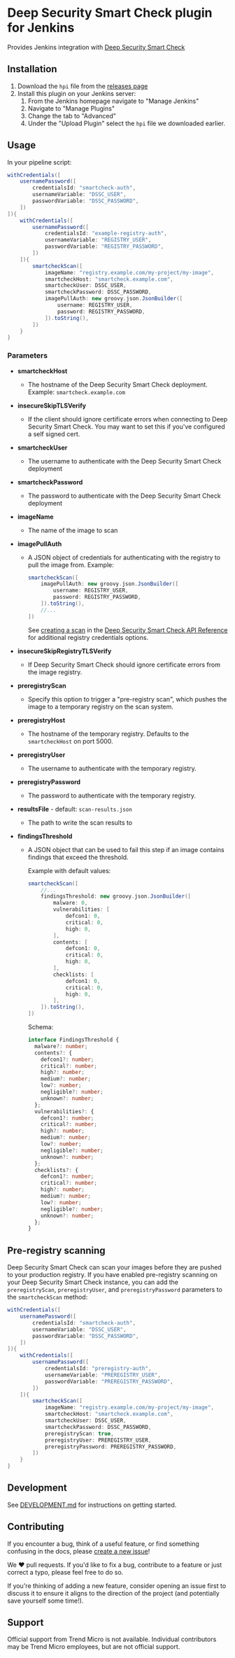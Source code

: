 # Deep Security Smart Check plugin for Jenkins

Provides Jenkins integration with [Deep Security Smart Check][]

[deep security smart check]: https://www.trendmicro.com/smartcheck

## Installation

1. Download the `hpi` file from the
   [releases page](https://github.com/deep-security/smartcheck-plugin/releases)
2. Install this plugin on your Jenkins server:
   1. From the Jenkins homepage navigate to "Manage Jenkins"
   2. Navigate to "Manage Plugins"
   3. Change the tab to "Advanced"
   4. Under the "Upload Plugin" select the `hpi` file we downloaded earlier.

## Usage

In your pipeline script:

```groovy
withCredentials([
    usernamePassword([
        credentialsId: "smartcheck-auth",
        usernameVariable: "DSSC_USER",
        passwordVariable: "DSSC_PASSWORD",
    ])
]){
    withCredentials([
        usernamePassword([
            credentialsId: "example-registry-auth",
            usernameVariable: "REGISTRY_USER",
            passwordVariable: "REGISTRY_PASSWORD",
        ])
    ]){
        smartcheckScan([
            imageName: "registry.example.com/my-project/my-image",
            smartcheckHost: "smartcheck.example.com",
            smartcheckUser: DSSC_USER,
            smartcheckPassword: DSSC_PASSWORD,
            imagePullAuth: new groovy.json.JsonBuilder([
                username: REGISTRY_USER,
                password: REGISTRY_PASSWORD,
            ]).toString(),
        ])
    }
}
```

### Parameters

- **smartcheckHost**
  - The hostname of the Deep Security Smart Check deployment. Example:
    `smartcheck.example.com`
- **insecureSkipTLSVerify**
  - If the client should ignore certificate errors when connecting to Deep
    Security Smart Check. You may want to set this if you've configured a self
    signed cert.
- **smartcheckUser**
  - The username to authenticate with the Deep Security Smart Check deployment
- **smartcheckPassword**
  - The password to authenticate with the Deep Security Smart Check deployment
- **imageName**
  - The name of the image to scan
- **imagePullAuth**

  - A JSON object of credentials for authenticating with the registry to pull
    the image from. Example:

    ```groovy
    smartcheckScan([
        imagePullAuth: new groovy.json.JsonBuilder([
            username: REGISTRY_USER,
            password: REGISTRY_PASSWORD,
        ]).toString(),
        //...
    ])
    ```

    See [creating a scan][] in the [Deep Security Smart Check API Reference][]
    for additional registry credentials options.

[deep security smart check api reference]:
  https://deep-security.github.io/smartcheck-docs/api/index.html
[creating a scan]:
  https://deep-security.github.io/smartcheck-docs/api/index.html#operation/createScan

- **insecureSkipRegistryTLSVerify**
  - If Deep Security Smart Check should ignore certificate errors from the image
    registry.
- **preregistryScan**
  - Specify this option to trigger a "pre-registry scan", which pushes the image
    to a temporary registry on the scan system.
- **preregistryHost**
  - The hostname of the temporary registry. Defaults to the `smartcheckHost` on
    port 5000.
- **preregistryUser**
  - The username to authenticate with the temporary registry.
- **preregistryPassword**
  - The password to authenticate with the temporary registry.
- **resultsFile** - default: `scan-results.json`
  - The path to write the scan results to
- **findingsThreshold**

  - A JSON object that can be used to fail this step if an image contains
    findings that exceed the threshold.

    Example with default values:

    ```groovy
    smartcheckScan([
        //...
        findingsThreshold: new groovy.json.JsonBuilder([
            malware: 0,
            vulnerabilities: [
                defcon1: 0,
                critical: 0,
                high: 0,
            ],
            contents: [
                defcon1: 0,
                critical: 0,
                high: 0,
            ],
            checklists: [
                defcon1: 0,
                critical: 0,
                high: 0,
            ],
        ]).toString(),
    ])
    ```

    Schema:

    ```typescript
    interface FindingsThreshold {
      malware?: number;
      contents?: {
        defcon1?: number;
        critical?: number;
        high?: number;
        medium?: number;
        low?: number;
        negligible?: number;
        unknown?: number;
      };
      vulnerabilities?: {
        defcon1?: number;
        critical?: number;
        high?: number;
        medium?: number;
        low?: number;
        negligible?: number;
        unknown?: number;
      };
      checklists?: {
        defcon1?: number;
        critical?: number;
        high?: number;
        medium?: number;
        low?: number;
        negligible?: number;
        unknown?: number;
      };
    }
    ```

## Pre-registry scanning

Deep Security Smart Check can scan your images before they are pushed to your
production registry. If you have enabled pre-registry scanning on your Deep
Security Smart Check instance, you can add the `preregistryScan`,
`preregistryUser`, and `preregistryPassword` parameters to the `smartcheckScan`
method:

```groovy
withCredentials([
    usernamePassword([
        credentialsId: "smartcheck-auth",
        usernameVariable: "DSSC_USER",
        passwordVariable: "DSSC_PASSWORD",
    ])
]){
    withCredentials([
        usernamePassword([
            credentialsId: "preregistry-auth",
            usernameVariable: "PREREGISTRY_USER",
            passwordVariable: "PREREGISTRY_PASSWORD",
        ])
    ]){
        smartcheckScan([
            imageName: "registry.example.com/my-project/my-image",
            smartcheckHost: "smartcheck.example.com",
            smartcheckUser: DSSC_USER,
            smartcheckPassword: DSSC_PASSWORD,
            preregistryScan: true,
            preregistryUser: PREREGISTRY_USER,
            preregistryPassword: PREREGISTRY_PASSWORD,
        ])
    }
}
```

## Development

See [DEVELOPMENT.md](./DEVELOPMENT.md) for instructions on getting started.

## Contributing

If you encounter a bug, think of a useful feature, or find something confusing
in the docs, please
[create a new issue](https://github.com/deep-security/smartcheck-plugin/issues/new)!

We :heart: pull requests. If you'd like to fix a bug, contribute to a feature or
just correct a typo, please feel free to do so.

If you're thinking of adding a new feature, consider opening an issue first to
discuss it to ensure it aligns to the direction of the project (and potentially
save yourself some time!).

## Support

Official support from Trend Micro is not available. Individual contributors may
be Trend Micro employees, but are not official support.
